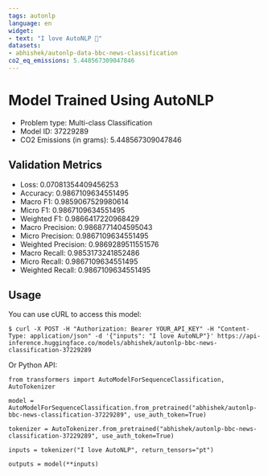 ```yaml
---
tags: autonlp
language: en
widget:
- text: "I love AutoNLP 🤗"
datasets:
- abhishek/autonlp-data-bbc-news-classification
co2_eq_emissions: 5.448567309047846
---
```


# Model Trained Using AutoNLP

- Problem type: Multi-class Classification
- Model ID: 37229289
- CO2 Emissions (in grams): 5.448567309047846

## Validation Metrics

- Loss: 0.07081354409456253
- Accuracy: 0.9867109634551495
- Macro F1: 0.9859067529980614
- Micro F1: 0.9867109634551495
- Weighted F1: 0.9866417220968429
- Macro Precision: 0.9868771404595043
- Micro Precision: 0.9867109634551495
- Weighted Precision: 0.9869289511551576
- Macro Recall: 0.9853173241852486
- Micro Recall: 0.9867109634551495
- Weighted Recall: 0.9867109634551495


## Usage

You can use cURL to access this model:

```
$ curl -X POST -H "Authorization: Bearer YOUR_API_KEY" -H "Content-Type: application/json" -d '{"inputs": "I love AutoNLP"}' https://api-inference.huggingface.co/models/abhishek/autonlp-bbc-news-classification-37229289
```

Or Python API:

```
from transformers import AutoModelForSequenceClassification, AutoTokenizer

model = AutoModelForSequenceClassification.from_pretrained("abhishek/autonlp-bbc-news-classification-37229289", use_auth_token=True)

tokenizer = AutoTokenizer.from_pretrained("abhishek/autonlp-bbc-news-classification-37229289", use_auth_token=True)

inputs = tokenizer("I love AutoNLP", return_tensors="pt")

outputs = model(**inputs)
```